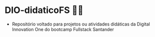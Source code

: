 # DIO-didaticoFS 🧑‍💻
- Repositório voltado para projetos ou atividades didáticas da Digital Innovation One do bootcamp Fullstack Santander
